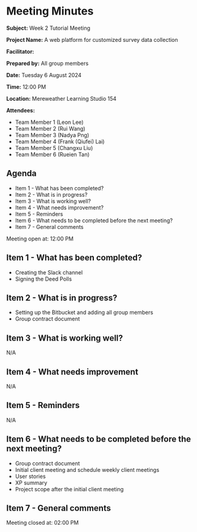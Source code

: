 

# Meeting Minutes

**Subject:** Week 2 Tutorial Meeting

**Project Name:**  A web platform for customized survey data collection

**Facilitator:**

**Prepared by:** All group members

**Date:** Tuesday 6 August 2024

**Time:** 12:00 PM

**Location:** Mereweather Learning Studio 154

**Attendees:**

* Team Member 1 (Leon Lee)
* Team Member 2 (Rui Wang)
* Team Member 3 (Nadya Png)
* Team Member 4 (Frank (Qiufei) Lai)
* Team Member 5 (Changxu Liu)
* Team Member 6 (Rueien Tan)


## Agenda

* Item 1 - What has been completed?
* Item 2 - What is in progress?
* Item 3 - What is working well?
* Item 4 - What needs improvement?
* Item 5 - Reminders
* Item 6 - What needs to be completed before the next meeting?
* Item 7 - General comments



Meeting open at: 12:00 PM

## Item 1 - What has been completed?
- Creating the Slack channel
- Signing the Deed Polls

## Item 2 - What is in progress?
- Setting up the Bitbucket and adding all group members
- Group contract document

## Item 3 - What is working well?

N/A

## Item 4 - What needs improvement

N/A

## Item 5 - Reminders

N/A

## Item 6 - What needs to be completed before the next meeting?

- Group contract document
- Initial client meeting and schedule weekly client meetings
- User stories
- XP summary
- Project scope after the initial client meeting

## Item 7 - General comments


Meeting closed at:  02:00 PM

